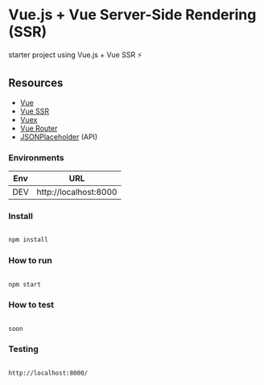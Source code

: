 # Vue.js + Vue Server-Side Rendering (SSR)

starter project using Vue.js + Vue SSR ⚡️

## Resources
* [Vue](https://vuejs.org/)
* [Vue SSR](https://ssr.vuejs.org/)
* [Vuex](https://vuex.vuejs.org/)
* [Vue Router](https://router.vuejs.org/)
* [JSONPlaceholder](https://jsonplaceholder.typicode.com/) (API)

### Environments

Env | URL
------------ | -------------
DEV | http://localhost:8000

### Install

``` bash

npm install

```

### How to run

``` bash

npm start

```

### How to test

``` bash

soon

```

### Testing

``` bash

http://localhost:8000/

```